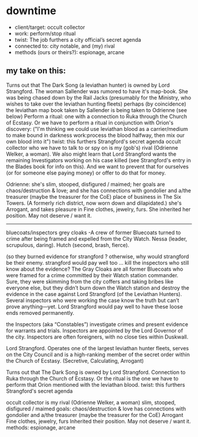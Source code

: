 
# downtime 
- client/target: occult collector
- work: perform/stop ritual
- twist: The job furthers a city official’s secret agenda
- connected to: city notable, and (my) rival
- methods (ours or theirs?): espionage, arcane

## my take on this:
Turns out that The Dark Song (a leviathan hunter) is owned by Lord Strangford. 
The woman Sallender was rumored to have it's map-book. She was being chased down by the Rail Jacks (presumably for the Ministry, who wishes to take over the leviathan hunting fleets) 
perhaps (by coincidence) the leviathan map book taken by Sallender is being taken to Odrienne (see below)
Perform a ritual: 
one with a connection to Ruka through the Church of Ecstasy.
Or we have to perform a ritual in conjunction with Orion's discovery: ("I'm thinking we could use leviathan blood as a carrier/medium to make bound in darkness work:process the blood halfway, then mix our own blood into it")
twist:  this furthers Strangford's secret agenda
occult collector who we have to talk to or spy on is my (gob's) rival (Odrienne Welker, a woman).
We also might learn that Lord Strangford wants the remaining Investigators working on his case killed (see Strangford's entry in the Blades book for info on this). And we want to prevent that for ourselves (or for someone else paying money) or offer to do that for money.

Odrienne:
 she's slim, stooped, disfigured / maimed; her goals are chaos/destruction & love; and she has connections with gondolier and a/the treasurer (maybe the treasurer for the CoE)
place of business in The Six Towers. (A formerly rich district, now worn down and dilapidated.)
she's Arrogant, and takes pleasure in Fine clothes, jewelry, furs. She inherited her position. May not deserve / want it.

---

bluecoats/inspectors
grey cloaks
  -A crew of former Bluecoats turned to crime after being framed and expelled from the City Watch.
 Nessa (leader, scrupulous, daring). Hutch (second, brash, fierce).
					
(so they burned evidence for  strangford ? otherwise, why would strangford be their enemy. strangford would pay well too … kill the inspectors who still know about the evidence? 
 The Gray Cloaks are all former Bluecoats who were framed for a crime committed by their Watch station commander. Sure, they were skimming from the city coffers and taking bribes like everyone else, but they didn’t burn down the Watch station and destroy the evidence in the case against Lord Strangford (of the Leviathan Hunters). Several inspectors who were working the case know the truth but can’t prove anything—yet. Lord Strangford would pay well to have these loose ends removed permanently.

the Inspectors (aka “Constables”) investigate crimes and present evidence for warrants and trials. Inspectors are appointed by the Lord Governor of the city. Inspectors are often foreigners, with no close ties within Duskwall.

Lord Strangford. Operates one of the largest leviathan hunter fleets, serves on the City Council and is a high-ranking member of the secret order within the Church of Ecstasy. (Secretive, Calculating, Arrogant)

Turns out that The Dark Song is owned by Lord Strangford. 
Connection to Ruka through the Church of Ecstasy.
Or the ritual is the one we have to perform that Orion mentioned with the leviathan blood.
twist:  this furthers Strangford's secret agenda

occult collector is my rival (Odrienne Welker, a woman)
slim, stooped, disfigured / maimed
goals: chaos/destruction & love
has connections with gondolier and a/the treasurer (maybe the treasurer for the CoE)
Arrogant
Fine clothes, jewelry, furs
Inherited their position. May not deserve / want it.
methods: espionage, arcane
